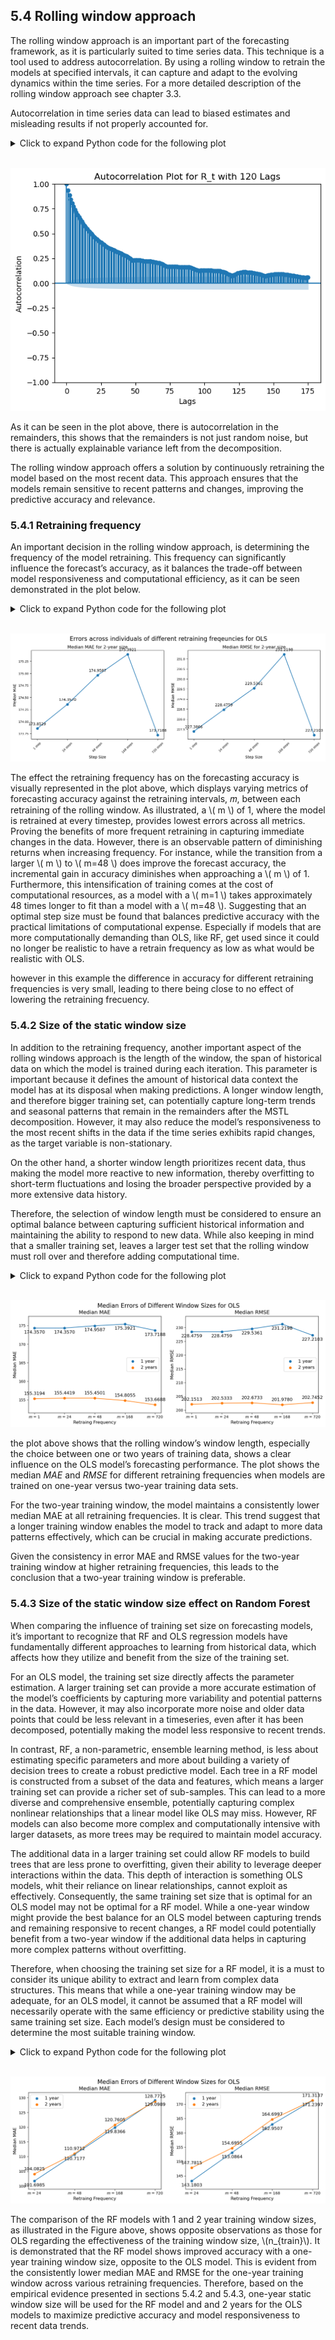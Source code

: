 <div>
  <script type="text/x-mathjax-config">
    MathJax = {
      tex: {
        inlineMath: [['$','$'], ['\\(','\\)']],
        displayMath: [['$$','$$'], ['\\[','\\]']]
      }
    };
  </script>
  <script type="text/javascript" id="MathJax-script" async
    src="https://cdn.jsdelivr.net/npm/mathjax@3/es5/tex-mml-chtml.js">
  </script>
</div>

## 5.4 Rolling window approach

The rolling window approach is an important part of the forecasting framework, as it is particularly suited to time series data. This technique is a tool used to address autocorrelation. By using a rolling window to retrain the models at specified intervals, it can capture and adapt to the evolving dynamics within the time series. For a more detailed description of the rolling window approach see chapter 3.3.

Autocorrelation in time series data can lead to biased estimates and misleading results if not properly accounted for.

<details>
  <summary>Click to expand Python code for the following plot</summary>

  <pre style="background-color: #f7f7f7; border: 1px solid #ddd; padding: 10px; overflow-x: auto; border-radius: 5px; font-size: 14px;">
  <code class="language-python">
import os
import pandas as pd
  </code></pre>

  <pre style="background-color: #f7f7f7; border: 1px solid #ddd; padding: 10px; overflow-x: auto; border-radius: 5px; font-size: 14px;">
  <code class="language-python">
# Define the base path
base_path = "C:/Users/madsh/OneDrive/Dokumenter/kandidat/Fællesmappe/Forecasting-energy-consumption/Data Cleaning"

# Set the working directory (if needed, but not commonly done in Python)
os.chdir(base_path)

# Read the CSV file into a DataFrame
MSTL = pd.read_csv(os.path.join(base_path, "MSTL_decomp_results.csv"))
R_t = MSTL['Remainder']
  </code></pre>


  <pre style="background-color: #f7f7f7; border: 1px solid #ddd; padding: 10px; overflow-x: auto; border-radius: 5px; font-size: 14px;">
  <code class="language-python">
import matplotlib.pyplot as plt
from statsmodels.graphics.tsaplots import plot_acf

# Plot the autocorrelation function with 120 lags
plt.figure(figsize=(10, 6))
plot_acf(R_t, lags=175)
plt.title('Autocorrelation Plot for R_t with 120 Lags')
plt.xlabel('Lags')
plt.ylabel('Autocorrelation')
plt.show()

  </code></pre>
  </details><br>


![png](output_3_1.png)



As it can be seen in the plot above, there is autocorrelation in the remainders, this shows that the remainders is not just random noise, but there is actually explainable variance left from the decomposition.

The rolling window approach offers a solution by continuously retraining the model based on the most recent data. This approach ensures that the models remain sensitive to recent patterns and changes, improving the predictive accuracy and relevance.

### 5.4.1 Retraining frequency

An important decision in the rolling window approach, is determining the frequency of the model retraining. This frequency can significantly influence the forecast’s accuracy, as it balances the trade-off between model responsiveness and computational efficiency, as it can be seen demonstrated in the plot below.

<details>
  <summary>Click to expand Python code for the following plot</summary>

<pre style="background-color: #f7f7f7; border: 1px solid #ddd; padding: 10px; overflow-x: auto; border-radius: 5px; font-size: 14px;">
<code class="language-python">

import numpy as np
import matplotlib.pyplot as plt
import seaborn as sns
  </code></pre>


<pre style="background-color: #f7f7f7; border: 1px solid #ddd; padding: 10px; overflow-x: auto; border-radius: 5px; font-size: 14px;">
<code class="language-python">

base_path = "C:/Users/madsh/OneDrive/Dokumenter/kandidat/Fællesmappe/Forecasting-energy-consumption/Data/Results/OLS/Metrics/"

h1_1steps_results_path    = f"{base_path}h=1_steps_ahead=1_OLS_Metrics.csv"
h1_24steps_results_path   = f"{base_path}h=1_steps_ahead=24_OLS_Metrics.csv"
h1_48steps_results_path   = f"{base_path}h=1_steps_ahead=48_OLS_Metrics.csv"
h1_168steps_results_path  = f"{base_path}h=1_steps_ahead=168_OLS_Metrics.csv"
h1_720steps_results_path  = f"{base_path}h=1_steps_ahead=720_OLS_Metrics.csv"

h1_1steps_results    = pd.read_csv(h1_1steps_results_path)
h1_24steps_results   = pd.read_csv(h1_24steps_results_path)
h1_48steps_results   = pd.read_csv(h1_48steps_results_path)
h1_168steps_results  = pd.read_csv(h1_168steps_results_path)
h1_720steps_results  = pd.read_csv(h1_720steps_results_path)
  </code></pre>


<pre style="background-color: #f7f7f7; border: 1px solid #ddd; padding: 10px; overflow-x: auto; border-radius: 5px; font-size: 14px;">
<code class="language-python">

def plot_metric(ax, metric_name):
    # Prepare data for plotting
    median_metrics = {
        '1 step': h1_1steps_results[metric_name].median(),
        '24 steps': h1_24steps_results[metric_name].median(),
        '48 steps': h1_48steps_results[metric_name].median(),
        '168 steps': h1_168steps_results[metric_name].median(),
        '720 steps': h1_720steps_results[metric_name].median(),
    }

    # Create a DataFrame from the dictionary
    df = pd.DataFrame(list(median_metrics.items()), columns=['Steps', 'Median ' + metric_name])

    # Scatter and line plot
    ax.scatter(df['Steps'], df['Median ' + metric_name], color='#1f77b4')
    ax.plot(df['Steps'], df['Median ' + metric_name], color='#1f77b4')

    # Annotating each point
    for i, txt in enumerate(df['Median ' + metric_name]):
        ax.annotate(f"{txt:.4f}", (df['Steps'][i], df['Median ' + metric_name][i]), textcoords="offset points", xytext=(0,10), ha='center', fontsize=10)

    # Setting labels and title
    ax.set_title(f'Median {metric_name} for 2-year size', fontsize=12)
    ax.set_xlabel('Step Size', fontsize=10)
    ax.set_ylabel(f'Median {metric_name}', fontsize=10)
    ax.tick_params(axis='both', which='major', labelsize=8)
    ax.set_xticklabels(df['Steps'], rotation=45)

# Create a 1x2 subplot for MAE and RMSE
fig, (ax1, ax2) = plt.subplots(1, 2, figsize=(12, 5))

plot_metric(ax1, 'MAE')
plot_metric(ax2, 'RMSE')

# Adjust layout and add an overall title with Mathtext
plt.tight_layout()
fig.subplots_adjust(top=0.85)
fig.suptitle('Errors across individuals of different retraining freqeuncies for OLS', fontsize=16, y=.96)

plt.show()
  </code></pre>
  </details><br>

![png](output_9_1.png)



The effect the retraining frequency has on the forecasting accuracy is visually represented in the plot above, which displays varying metrics of forecasting accuracy against the retraining intervals, 𝑚, between each retraining of the rolling window. As illustrated, a \\( m \\) of 1, where the model is retrained at every timestep, provides lowest errors across all metrics. Proving the benefits of more frequent retraining in capturing immediate changes in the data. However, there is an observable pattern of diminishing returns when increasing frequency. For instance, while the transition from a larger \\( m \\) to \\( m=48 \\) does improve the forecast accuracy, the incremental gain in accuracy diminishes when approaching a \\( m \\) of 1. Furthermore, this intensification of training comes at the cost of computational resources, as a model with a \\( m=1 \\) takes approximately 48 times longer to fit than a model with a \\( m=48 \\). Suggesting that an optimal step size must be found that balances predictive accuracy with the practical limitations of computational expense. Especially if models that are more computationally demanding than OLS, like RF, get used since it could no longer be realistic to have a retrain frequency as low as what would be realistic with OLS.

however in this example the difference in accuracy for different retraining frequencies is very small, leading to there being close to no effect of lowering the retraining frecuency.

### 5.4.2 Size of the static window size

In addition to the retraining frequency, another important aspect of the rolling windows approach is the length of the window, the span of historical data on which the model is trained during each iteration. This parameter is important because it defines the amount of historical data context the model has at its disposal when making predictions. A longer window length, and therefore bigger training set, can potentially capture long-term trends and seasonal patterns that remain in the remainders after the MSTL decomposition. However, it may also reduce the model’s responsiveness to the most recent shifts in the data if the time series exhibits rapid changes, as the target variable is non-stationary.

On the other hand, a shorter window length prioritizes recent data, thus making the model more reactive to new information, thereby overfitting to short-term fluctuations and losing the broader perspective provided by a more extensive data history.

Therefore, the selection of window length must be considered to ensure an optimal balance between capturing sufficient historical information and maintaining the ability to respond to new data. While also keeping in mind that a smaller training set, leaves a larger test set that the rolling window must roll over and therefore adding computational time.

<details>
  <summary>Click to expand Python code for the following plot</summary>

<pre style="background-color: #f7f7f7; border: 1px solid #ddd; padding: 10px; overflow-x: auto; border-radius: 5px; font-size: 14px;">
<code class="language-python">
base_path = "Forecasting-energy-consumption/Data/Results/OLS/Metrics/"

h1_1steps_results_path    = f"{base_path}h=1_steps_ahead=1_OLS_Metrics.csv"
h1_24steps_results_path   = f"{base_path}h=1_steps_ahead=24_OLS_Metrics.csv"
h1_48steps_results_path   = f"{base_path}h=1_steps_ahead=48_OLS_Metrics.csv"
h1_168steps_results_path  = f"{base_path}h=1_steps_ahead=168_OLS_Metrics.csv"
h1_720steps_results_path  = f"{base_path}h=1_steps_ahead=720_OLS_Metrics.csv"

h1_2yTrain_1steps_results_path    = f"{base_path}2yTrain_h=1_steps_ahead=1_OLS_Metrics.csv"
h1_2yTrain_24steps_results_path   = f"{base_path}2yTrain_h=1_steps_ahead=24_OLS_Metrics.csv"
h1_2yTrain_48steps_results_path   = f"{base_path}2yTrain_h=1_steps_ahead=48_OLS_Metrics.csv"
h1_2yTrain_168steps_results_path  = f"{base_path}2yTrain_h=1_steps_ahead=168_OLS_Metrics.csv"
h1_2yTrain_720steps_results_path  = f"{base_path}2yTrain_h=1_steps_ahead=720_OLS_Metrics.csv"

h1_1steps_results    = pd.read_csv(h1_1steps_results_path)
h1_24steps_results   = pd.read_csv(h1_24steps_results_path)
h1_48steps_results   = pd.read_csv(h1_48steps_results_path)
h1_168steps_results  = pd.read_csv(h1_168steps_results_path)
h1_720steps_results  = pd.read_csv(h1_720steps_results_path)

h1_2yTrain_1steps_results    = pd.read_csv(h1_2yTrain_1steps_results_path)
h1_2yTrain_24steps_results   = pd.read_csv(h1_2yTrain_24steps_results_path)
h1_2yTrain_48steps_results   = pd.read_csv(h1_2yTrain_48steps_results_path)
h1_2yTrain_168steps_results  = pd.read_csv(h1_2yTrain_168steps_results_path)
h1_2yTrain_720steps_results  = pd.read_csv(h1_2yTrain_720steps_results_path)
  </code></pre>


<pre style="background-color: #f7f7f7; border: 1px solid #ddd; padding: 10px; overflow-x: auto; border-radius: 5px; font-size: 14px;">
<code class="language-python">
import pandas as pd
import matplotlib.pyplot as plt

def plot_metric(ax, metric_name):
    # Use Mathtext for R^2 in the title
    display_metric_name = metric_name

    # Calculate median metric values for each file
    median_metrics = {
        '1 steps':   [h1_24steps_results[metric_name].median(), h1_2yTrain_1steps_results[metric_name].median()],
        '24 steps':  [h1_24steps_results[metric_name].median(), h1_2yTrain_24steps_results[metric_name].median()],
        '48 steps':  [h1_48steps_results[metric_name].median(), h1_2yTrain_48steps_results[metric_name].median()],
        '168 steps': [h1_168steps_results[metric_name].median(), h1_2yTrain_168steps_results[metric_name].median()],
        '720 steps': [h1_720steps_results[metric_name].median(), h1_2yTrain_720steps_results[metric_name].median()],
    }

    # Create a DataFrame from the dictionary
    df = pd.DataFrame(median_metrics, index=['1 year', '2 years']).T

    # Scatter and line plot for 1 year
    ax.scatter(df.index, df['1 year'], color='#1f77b4', label='1 year')
    ax.plot(df.index, df['1 year'], color='#1f77b4')

    # Scatter and line plot for 2 years
    ax.scatter(df.index, df['2 years'], color='#ff7f0e', label='2 years')
    ax.plot(df.index, df['2 years'], color='#ff7f0e')

    # Annotating each point
    for i, txt in enumerate(df['1 year']):
        ax.annotate(f"{txt:.4f}", (df.index[i], df['1 year'][i]), textcoords="offset points", xytext=(0,-15), ha='center', fontsize=12)
    for i, txt in enumerate(df['2 years']):
        ax.annotate(f"{txt:.4f}", (df.index[i], df['2 years'][i]), textcoords="offset points", xytext=(0,10), ha='center', fontsize=12)

    # Setting labels and title with Mathtext
    ax.set_title(f'Median {display_metric_name}', fontsize=14)
    ax.set_xlabel('Retraing Frequency', fontsize=12)
    ax.set_ylabel(f'Median {display_metric_name}', fontsize=12)
    ax.tick_params(axis='both', which='major', labelsize=10)

    # Custom x-axis labels using LaTeX
    custom_labels = [f"$m$ = {label.split()[0]}" for label in df.index]
    ax.set_xticks(range(len(custom_labels)))  # Ensure x-ticks are correctly positioned
    ax.set_xticklabels(custom_labels)  # Set custom xtick labels with rotation

    # Adjusting y-axis limits
    min_val = df.min().min()
    max_val = df.max().max()
    buffer = (max_val - min_val) * 0.1  # Adding 10% buffer at the top and bottom
    ax.set_ylim(min_val - buffer, max_val + buffer)

    # Adding a legend
    ax.legend(fontsize=12)

# Create a 1x2 subplot
fig, (ax1, ax2) = plt.subplots(1, 2, figsize=(12, 5))

plot_metric(ax1, 'MAE')
plot_metric(ax2, 'RMSE')

# Adjust layout and add an overall title with Mathtext
plt.tight_layout()
fig.subplots_adjust(top=0.85)  # Adjust the top space to accommodate the title
fig.suptitle('Median Errors of Different Window Sizes for OLS', fontsize=16, y=.95)

plt.show()

  </code></pre>
  </details><br>

![png](output_14_1.png)



the plot above shows that the rolling window’s window length, especially the choice between one or two years of training data, shows a clear influence on the OLS model’s forecasting performance. The plot shows the median *MAE* and *RMSE* for different retraining frequencies when models are trained on one-year versus two-year training data sets.

For the two-year training window, the model maintains a consistently lower median MAE at all retraining frequencies. It is clear. This trend suggest that a longer training window enables the model to track and adapt to more data patterns effectively, which can be crucial in making accurate predictions.

Given the consistency in error MAE and RMSE values for the two-year training window at higher retraining frequencies, this leads to the conclusion that a two-year training window is preferable.

### 5.4.3 Size of the static window size effect on Random Forest

When comparing the influence of training set size on forecasting models, it’s important to recognize that RF and OLS regression models have fundamentally different approaches to learning from historical data, which affects how they utilize and benefit from the size of the training set.

For an OLS model, the training set size directly affects the parameter estimation. A larger training set can provide a more accurate estimation of the model’s coefficients by capturing more variability and potential patterns in the data. However, it may also incorporate more noise and older data points that could be less relevant in a timeseries, even after it has been decomposed, potentially making the model less responsive to recent trends.

In contrast, RF, a non-parametric, ensemble learning method, is less about estimating specific parameters and more about building a variety of decision trees to create a robust predictive model. Each tree in a RF model is constructed from a subset of the data and features, which means a larger training set can provide a richer set of sub-samples. This can lead to a more diverse and comprehensive ensemble, potentially capturing complex nonlinear relationships that a linear model like OLS may miss. However, RF models can also become more complex and computationally intensive with larger datasets, as more trees may be required to maintain model accuracy.

The additional data in a larger training set could allow RF models to build trees that are less prone to overfitting, given their ability to leverage deeper interactions within the data. This depth of interaction is something OLS models, whit their reliance on linear relationships, cannot exploit as effectively. Consequently, the same training set size that is optimal for an OLS model may not be optimal for a RF model. While a one-year window might provide the best balance for an OLS model between capturing trends and remaining responsive to recent changes, a RF model could potentially benefit from a two-year window if the additional data helps in capturing more complex patterns without overfitting.

Therefore, when choosing the training set size for a RF model, it is a must to consider its unique ability to extract and learn from complex data structures. This means that while a one-year training window may be adequate, for an OLS model, it cannot be assumed that a RF model will necessarily operate with the same efficiency or predictive stability using the same training set size. Each model’s design must be considered to determine the most suitable training window.

<details>
  <summary>Click to expand Python code for the following plot</summary>

<pre style="background-color: #f7f7f7; border: 1px solid #ddd; padding: 10px; overflow-x: auto; border-radius: 5px; font-size: 14px;">
<code class="language-python">

base_path = "C:/Users/madsh/OneDrive/Dokumenter/kandidat/Fællesmappe/Forecasting-energy-consumption/Data/Results/RF/Metrics/"

h1_24steps_results_path    = f"{base_path}h=1_steps_ahead=24_ntree=100_RF_Metrics.csv"
h1_48steps_results_path   = f"{base_path}h=1_steps_ahead=48_ntree=100_RF_Metrics.csv"
h1_168steps_results_path  = f"{base_path}h=1_steps_ahead=168_ntree=100_RF_Metrics.csv"
h1_720steps_results_path  = f"{base_path}h=1_steps_ahead=720_ntree=100_RF_Metrics.csv"

h1_2yTrain_24steps_results_path   = f"{base_path}2year_h=1_steps_ahead=24_ntree=100_RF_Metrics.csv"
h1_2yTrain_48steps_results_path   = f"{base_path}2year_h=1_steps_ahead=48_ntree=100_RF_Metrics.csv"
h1_2yTrain_168steps_results_path  = f"{base_path}2year_h=1_steps_ahead=168_ntree=100_RF_Metrics.csv"
h1_2yTrain_720steps_results_path  = f"{base_path}2year_h=1_steps_ahead=720_ntree=100_RF_Metrics.csv"


h1_24steps_results   = pd.read_csv(h1_24steps_results_path)
h1_48steps_results   = pd.read_csv(h1_48steps_results_path)
h1_168steps_results  = pd.read_csv(h1_168steps_results_path)
h1_720steps_results  = pd.read_csv(h1_720steps_results_path)


h1_2yTrain_24steps_results   = pd.read_csv(h1_2yTrain_24steps_results_path)
h1_2yTrain_48steps_results   = pd.read_csv(h1_2yTrain_48steps_results_path)
h1_2yTrain_168steps_results  = pd.read_csv(h1_2yTrain_168steps_results_path)
h1_2yTrain_720steps_results  = pd.read_csv(h1_2yTrain_720steps_results_path)
  </code></pre>


<pre style="background-color: #f7f7f7; border: 1px solid #ddd; padding: 10px; overflow-x: auto; border-radius: 5px; font-size: 14px;">
<code class="language-python">
import pandas as pd
import matplotlib.pyplot as plt

def plot_metric(ax, metric_name):
    # Use Mathtext for R^2 in the title
    display_metric_name = metric_name

    # Calculate median metric values for each file
    median_metrics = {
        '24 steps':  [h1_24steps_results[metric_name].median(), h1_2yTrain_24steps_results[metric_name].median()],
        '48 steps':  [h1_48steps_results[metric_name].median(), h1_2yTrain_48steps_results[metric_name].median()],
        '168 steps': [h1_168steps_results[metric_name].median(), h1_2yTrain_168steps_results[metric_name].median()],
        '720 steps': [h1_720steps_results[metric_name].median(), h1_2yTrain_720steps_results[metric_name].median()],
    }

    # Create a DataFrame from the dictionary
    df = pd.DataFrame(median_metrics, index=['1 year', '2 years']).T

    # Scatter and line plot for 1 year
    ax.scatter(df.index, df['1 year'], color='#1f77b4', label='1 year')
    ax.plot(df.index, df['1 year'], color='#1f77b4')

    # Scatter and line plot for 2 years
    ax.scatter(df.index, df['2 years'], color='#ff7f0e', label='2 years')
    ax.plot(df.index, df['2 years'], color='#ff7f0e')

    # Annotating each point
    for i, txt in enumerate(df['1 year']):
        ax.annotate(f"{txt:.4f}", (df.index[i], df['1 year'][i]), textcoords="offset points", xytext=(0,-15), ha='center', fontsize=12)
    for i, txt in enumerate(df['2 years']):
        ax.annotate(f"{txt:.4f}", (df.index[i], df['2 years'][i]), textcoords="offset points", xytext=(0,10), ha='center', fontsize=12)

    # Setting labels and title with Mathtext
    ax.set_title(f'Median {display_metric_name}', fontsize=14)
    ax.set_xlabel('Retraing Frequency', fontsize=12)
    ax.set_ylabel(f'Median {display_metric_name}', fontsize=12)
    ax.tick_params(axis='both', which='major', labelsize=10)

    # Custom x-axis labels using LaTeX
    custom_labels = [f"$m$ = {label.split()[0]}" for label in df.index]
    ax.set_xticks(range(len(custom_labels)))  # Ensure x-ticks are correctly positioned
    ax.set_xticklabels(custom_labels)  # Set custom xtick labels with rotation

    # Adjusting y-axis limits
    min_val = df.min().min()
    max_val = df.max().max()
    buffer = (max_val - min_val) * 0.1  # Adding 10% buffer at the top and bottom
    ax.set_ylim(min_val - buffer, max_val + buffer)

    # Adding a legend
    ax.legend(fontsize=12)

# Create a 1x2 subplot
fig, (ax1, ax2) = plt.subplots(1, 2, figsize=(12, 5))

plot_metric(ax1, 'MAE')
plot_metric(ax2, 'RMSE')

# Adjust layout and add an overall title with Mathtext
plt.tight_layout()
fig.subplots_adjust(top=0.85)  # Adjust the top space to accommodate the title
fig.suptitle('Median Errors of Different Window Sizes for OLS', fontsize=16, y=.95)

plt.show()

  </code></pre>
  </details><br>

![png](output_19_1.png)



The comparison of the RF models with 1 and 2 year training window sizes, as illustrated in the Figure above, shows opposite observations as those for OLS regarding the effectiveness of the training window size, \\(n_{train}\\). It is demonstrated that the RF model shows improved accuracy with a one-year training window size, opposite to the OLS model. This is evident from the consistently lower median MAE and RMSE for the one-year training window across various retraining frequencies. Therefore, based on the empirical evidence presented in sections 5.4.2 and 5.4.3,
one-year static window size will be used for the RF model and and 2 years for the OLS models to maximize predictive accuracy and model responsiveness to recent data trends.
